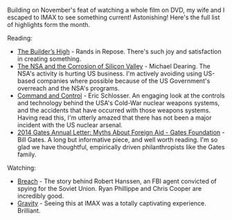 <!--
.. link: 
.. description: 
.. tags: Reading
.. date: 2014/02/10 16:54:57
.. spellcheck_exceptions: Dearing,Hanssen,IMAX,NSA,NSA's,Phillippe,Schlosser,USA's
.. title: Words and Pictures - Jan 2014
.. slug: words-and-pictures-jan-2014
-->


Building on November's feat of watching a whole film on DVD, my wife and I escaped to IMAX to see something current! Astonishing! Here's the full list of highlights form the month.

Reading:

-   [The Builder’s High](http://randsinrepose.com/archives/the-builders-high/) - Rands in Repose. There's such joy and satisfaction in creating something.
-   [The NSA and the Corrosion of Silicon Valley](http://allthingsd.com/20131230/the-nsa-and-silicon-valley/) - Michael Dearing. The NSA's activity is hurting US business. I'm actively avoiding using US-based companies where possible because of the US Government's overreach and the NSA's programs.
-   [Command and Control](http://www.goodreads.com/book/show/6452798-command-and-control) - Eric Schlosser. An engaging look at the controls and technology behind the USA's Cold-War nuclear weapons systems, and the accidents that have occurred with those weapons systems. Having read this, I'm utterly amazed that there has not been a major incident with the US nuclear arsenal.
-   [2014 Gates Annual Letter: Myths About Foreign Aid - Gates Foundation](http://annualletter.gatesfoundation.org/) - Bill Gates. A long but informative piece, and well worth reading. I'm so glad we have thoughtful, empirically driven philanthropists like the Gates family.

Watching:

-   [Breach](http://en.wikipedia.org/wiki/Breach_film) - The story behind Robert Hanssen, an FBI agent convicted of spying for the Soviet Union. Ryan Phillippe and Chris Cooper are incredibly good.
-   [Gravity](http://en.wikipedia.org/wiki/Gravity_(film)) - Seeing this at IMAX was a totally captivating experience. Brilliant.

